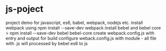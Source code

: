 # js-poject
project demo for javascript, es6, babel, webpack, nodejs etc.
install webpack using npm install --save-dev webpack
install bebel and bebel core > npm install --save-dev bebel bebel-core
create webpack.config.js with entry and output for build
configure weback.config.js with module - all file with .js will processed by bebel es6 to js
